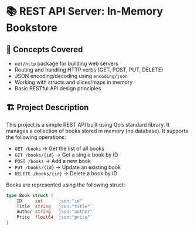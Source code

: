 # 📚 REST API Server: In-Memory Bookstore

## 🧠 Concepts Covered

- `net/http` package for building web servers
- Routing and handling HTTP verbs (GET, POST, PUT, DELETE)
- JSON encoding/decoding using `encoding/json`
- Working with structs and slices/maps in memory
- Basic RESTful API design principles

## 🏗️ Project Description

This project is a simple REST API built using Go’s standard library. It manages a collection of books stored in memory (no database). It supports the following operations:

- `GET /books` → Get the list of all books
- `GET /books/{id}` → Get a single book by ID
- `POST /books` → Add a new book
- `PUT /books/{id}` → Update an existing book
- `DELETE /books/{id}` → Delete a book by ID

Books are represented using the following struct:

```go
type Book struct {
    ID     int     `json:"id"`
    Title  string  `json:"title"`
    Author string  `json:"author"`
    Price  float64 `json:"price"`
}
```
